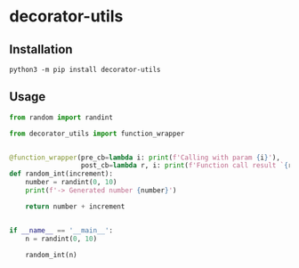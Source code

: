 decorator-utils
===============


Installation
------------

```shell
python3 -m pip install decorator-utils
```

Usage
-----

```python
from random import randint

from decorator_utils import function_wrapper


@function_wrapper(pre_cb=lambda i: print(f'Calling with param {i}'),
                  post_cb=lambda r, i: print(f'Function call result `{r}` with param `{i}`'))
def random_int(increment):
    number = randint(0, 10)
    print(f'-> Generated number {number}')

    return number + increment


if __name__ == '__main__':
    n = randint(0, 10)

    random_int(n)
```
